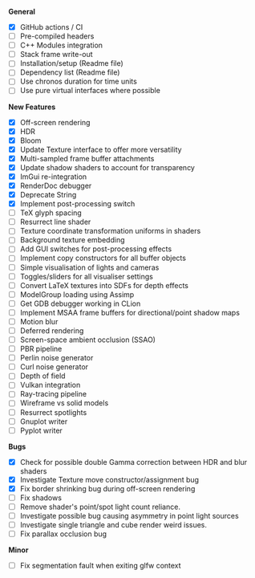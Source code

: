 **General**
- [x] GitHub actions / CI
- [ ] Pre-compiled headers
- [ ] C++ Modules integration
- [ ] Stack frame write-out
- [ ] Installation/setup (Readme file)
- [ ] Dependency list (Readme file)
- [ ] Use chronos duration for time units
- [ ] Use pure virtual interfaces where possible

**New Features**
- [x] Off-screen rendering
- [x] HDR
- [x] Bloom
- [x] Update Texture interface to offer more versatility
- [x] Multi-sampled frame buffer attachments
- [x] Update shadow shaders to account for transparency
- [x] ImGui re-integration
- [x] RenderDoc debugger
- [x] Deprecate String
- [x] Implement post-processing switch
- [ ] TeX glyph spacing
- [ ] Resurrect line shader
- [ ] Texture coordinate transformation uniforms in shaders
- [ ] Background texture embedding
- [ ] Add GUI switches for post-processing effects
- [ ] Implement copy constructors for all buffer objects
- [ ] Simple visualisation of lights and cameras
- [ ] Toggles/sliders for all visualiser settings
- [ ] Convert LaTeX textures into SDFs for depth effects
- [ ] ModelGroup loading using Assimp
- [ ] Get GDB debugger working in CLion
- [ ] Implement MSAA frame buffers for directional/point shadow maps
- [ ] Motion blur
- [ ] Deferred rendering
- [ ] Screen-space ambient occlusion (SSAO)
- [ ] PBR pipeline
- [ ] Perlin noise generator
- [ ] Curl noise generator
- [ ] Depth of field
- [ ] Vulkan integration
- [ ] Ray-tracing pipeline
- [ ] Wireframe vs solid models
- [ ] Resurrect spotlights
- [ ] Gnuplot writer
- [ ] Pyplot writer

**Bugs**
- [x] Check for possible double Gamma correction between HDR and blur shaders
- [x] Investigate Texture move constructor/assignment bug
- [x] Fix border shrinking bug during off-screen rendering
- [ ] Fix shadows
- [ ] Remove shader's point/spot light count reliance.
- [ ] Investigate possible bug causing asymmetry in point light sources
- [ ] Investigate single triangle and cube render weird issues.
- [ ] Fix parallax occlusion bug

**Minor**
- [ ] Fix segmentation fault when exiting glfw context

